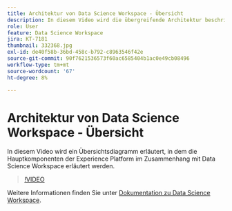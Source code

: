 ```yaml
---
title: Architektur von Data Science Workspace - Übersicht
description: In diesem Video wird die übergreifende Architektur beschrieben und die Hauptkomponenten von Data Science Workspace in Adobe Experience Platform erläutert.
role: User
feature: Data Science Workspace
jira: KT-7181
thumbnail: 332368.jpg
exl-id: de40f58b-36bd-458c-b792-c8963546f42e
source-git-commit: 90f7621536573f60ac6585404b1ac0e49cb08496
workflow-type: tm+mt
source-wordcount: '67'
ht-degree: 8%

---
```


# Architektur von Data Science Workspace - Übersicht

In diesem Video wird ein Übersichtsdiagramm erläutert, in dem die Hauptkomponenten der Experience Platform im Zusammenhang mit Data Science Workspace erläutert werden.

>[!VIDEO](https://video.tv.adobe.com/v/332368)

Weitere Informationen finden Sie unter [Dokumentation zu Data Science Workspace](https://experienceleague.adobe.com/docs/experience-platform/data-science-workspace/home.html?lang=de).
